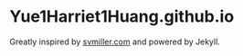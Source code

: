 Yue1Harriet1Huang.github.io
============

Greatly inspired by [svmiller.com](http://svmiller.com) and powered by Jekyll.

